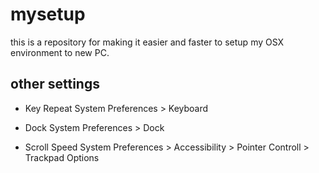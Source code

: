 # mysetup
this is a repository for making it easier and faster to setup my OSX environment to new PC.


## other settings

- Key Repeat
System Preferences > Keyboard

- Dock
System Preferences > Dock

- Scroll Speed
System Preferences > Accessibility > Pointer Controll > Trackpad Options
